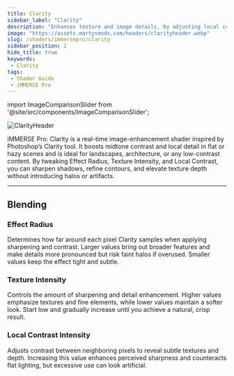 ```yaml
---
title: Clarity
sidebar_label: "Clarity"
description: "Enhances texture and image details, by adjusting local contrast. simular to Photoshop's Clarity."
image: "https://assets.martysmods.com/headers/clarityheader.webp"
slug: /shaders/immersepro/clarity
sidebar_position: 1
hide_title: true
keywords: 
 - Clarity
tags:
 - Shader Guide
 - iMMERSE Pro
---
```


<!------------------------IMPORTS ---------------------------->

import ImageComparisonSlider from '@site/src/components/ImageComparisonSlider';

<!------------------------------------------------------------>

![ClarityHeader](https://assets.martysmods.com/headers/clarityheader.webp)

iMMERSE Pro: Clarity is a real-time image-enhancement shader inspired by Photoshop’s Clarity tool. It boosts midtone contrast and local detail in flat or hazy scenes and is ideal for landscapes, architecture, or any low-contrast content. By tweaking Effect Radius, Texture Intensity, and Local Contrast, you can sharpen shadows, refine contours, and elevate texture depth without introducing halos or artifacts.

---

## Blending

### Effect Radius  
Determines how far around each pixel Clarity samples when applying sharpening and contrast. Larger values bring out broader features and make details more pronounced but risk faint halos if overused. Smaller values keep the effect tight and subtle.

### Texture Intensity  
Controls the amount of sharpening and detail enhancement. Higher values emphasize textures and fine elements, while lower values maintain a softer look. Start low and gradually increase until you achieve a natural, crisp result.

<ImageComparisonSlider  
  beforeImage="https://assets.martysmods.com/shaders/clarity/ClarityOriginal2.webp"  
  afterImage="https://assets.martysmods.com/shaders/clarity/ClarityTextureSharpen2.webp"  
  beforeLabel="0.000 Texture Sharpen"  
  afterLabel="1.000 Texture Sharpen"  
/>

### Local Contrast Intensity  
Adjusts contrast between neighboring pixels to reveal subtle textures and depth. Increasing this value enhances perceived sharpness and counteracts flat lighting, but excessive use can look artificial.

<ImageComparisonSlider  
  beforeImage="https://assets.martysmods.com/shaders/clarity/ClarityOriginal2.webp"  
  afterImage="https://assets.martysmods.com/shaders/clarity/ClarityLocalContrast2.webp"  
  beforeLabel="0.000 Local Contrast"  
  afterLabel="1.000 Local Contrast"  
/>
